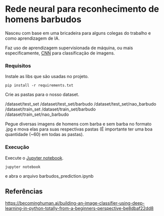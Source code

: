 # Rede neural para reconhecimento de homens barbudos

Nasceu com base em uma bricadeira para alguns colegas do trabalho e como aprendizagem de IA.

Faz uso de aprendizagem supervisionada de máquina, ou mais especificamente, [CNN](https://en.wikipedia.org/wiki/Convolutional_neural_network) para classificação de imagens.

### Requisitos

Instale as libs que são usadas no projeto.

```
pip install -r requirements.txt
```

Crie as pastas para o nosso dataset.

/dataset/test_set
/dataset/test_set/barbudo
/dataset/test_set/nao_barbudo
/dataset/train_set
/dataset/train_set/barbudo
/dataset/train_set/nao_barbudo

Pegue diversas imagens de homens com barba e sem barba no formato .jpg e mova elas para suas respectivas pastas (É importante ter uma boa quantidade (~60) em todas as pastas).

### Execução

Execute o [Jupyter notebook](http://jupyter.org/).

```
jupyter notebook
```

e abra o arquivo barbudos_prediction.ipynb

## Referências

https://becominghuman.ai/building-an-image-classifier-using-deep-learning-in-python-totally-from-a-beginners-perspective-be8dbaf22dd8
